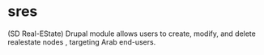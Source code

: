 sres
====

(SD Real-EState) Drupal module allows users to create, modify, and delete realestate nodes , targeting Arab end-users.
